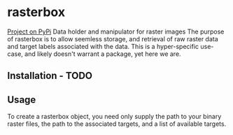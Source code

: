 # rasterbox
[Project on PyPi](https://pypi.org/project/rasterbox/)
Data holder and manipulator for raster images
The purpose of rasterbox is to allow seemless storage, and retrieval of raw raster data and target labels associated with the data. This is a hyper-specific use-case, and likely doesn't warrant a package, yet here we are.
## Installation - TODO
## Usage
To create a rasterbox object, you need only supply the path to your binary raster files, the path to the associated targets, and a list of available targets.


